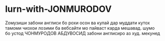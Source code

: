 # lurn-with-JONMURODOV
Zомузиши забони англиси бо рохи осон ва кулай дар муддати кутох тамоми чизхои лозими ба вебсайти мо пайваст карда мешавад. шумо бо устод ЧОНМУРОДОВ АБДУВОСИД забони  англисиро аз худ. мекунед
